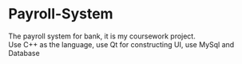 # Payroll-System
The payroll system for bank, it is my coursework project.   
Use C++ as the language, use Qt for constructing UI, use MySql and Database
